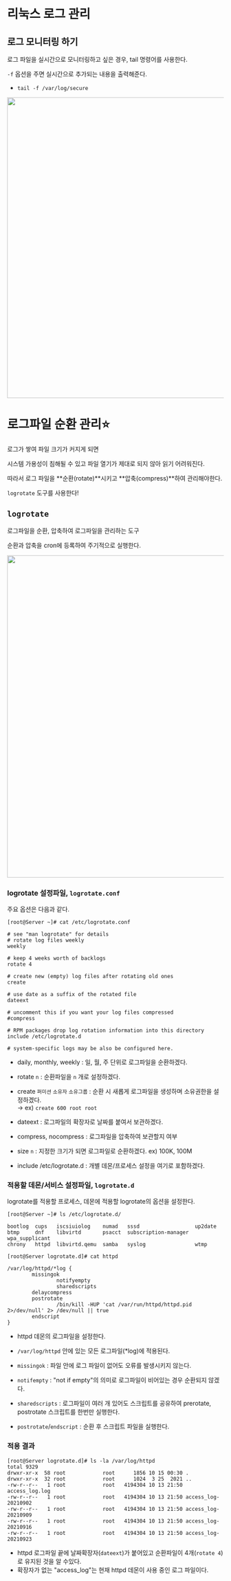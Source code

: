 # 리눅스 로그 관리
## 로그 모니터링 하기

로그 파일을 실시간으로 모니터링하고 싶은 경우, tail 명령어를 사용한다.

`-f` 옵션을 주면 실시간으로 추가되는 내용을 출력해준다.

- `tail -f /var/log/secure`

<p>
  <img src="https://github.com/triflingness/CSnCT-Study/blob/6dc12ad0e18e41958c2723265b824c426065e379/Linux/imgs/tail_logrotate_example.png" width="700">
</p>

# 로그파일 순환 관리⭐️

로그가 쌓여 파일 크기가 커지게 되면

시스템 가용성이 침해될 수 있고 파일 열기가 제대로 되지 않아 읽기 어려워진다.

따라서 로그 파일을 **순환(rotate)**시키고 **압축(compress)**하여 관리해야한다.

`logrotate` 도구를 사용한다!

## `logrotate`

로그파일을 순환, 압축하여 로그파일을 관리하는 도구

순환과 압축을 cron에 등록하여 주기적으로 실행한다.

<p>
  <img src="https://github.com/triflingness/CSnCT-Study/blob/6dc12ad0e18e41958c2723265b824c426065e379/Linux/imgs/logrotate_file.png" width="750">
</p>

### logrotate 설정파일, `logrotate.conf`

주요 옵션은 다음과 같다.

```
[root@Server ~]# cat /etc/logrotate.conf

# see "man logrotate" for details
# rotate log files weekly
weekly

# keep 4 weeks worth of backlogs
rotate 4

# create new (empty) log files after rotating old ones
create

# use date as a suffix of the rotated file
dateext

# uncomment this if you want your log files compressed
#compress

# RPM packages drop log rotation information into this directory
include /etc/logrotate.d

# system-specific logs may be also be configured here.
```

- daily, monthly, weekly : 일, 월, 주 단위로 로그파일을 순환하겠다.

- rotate `n` : 순환파일을  `n` 개로 설정하겠다.
- create `퍼미션` `소유자` `소유그룹` : 순환 시 새롭게 로그파일을 생성하며 소유권한을 설정하겠다.  
    → ex) `create 600 root root`
- dateext : 로그파일의 확장자로 날짜를 붙여서 보관하겠다.
- compress, nocompress : 로그파일을 압축하여 보관할지 여부
- size `n` : 지정한 크기가 되면 로그파일로 순환하겠다. ex) 100K, 100M
- include /etc/logrotate.d : 개별 데몬/프로세스 설정을 여기로 포함하겠다.

### 적용할 데몬/서비스 설정파일, `logrotate.d`

logrotate를 적용할 프로세스, 데몬에 적용할 logrotate의 옵션을 설정한다.

```
[root@Server ~]# ls /etc/logrotate.d/

bootlog  cups   iscsiuiolog    numad   sssd                  up2date
btmp     dnf    libvirtd       psacct  subscription-manager  wpa_supplicant
chrony   httpd  libvirtd.qemu  samba   syslog                wtmp

```

```
[root@Server logrotate.d]# cat httpd

/var/log/httpd/*log {
        missingok
				notifyempty
				sharedscripts
        delaycompress
        postrotate
				/bin/kill -HUP 'cat /var/run/httpd/httpd.pid 2>/dev/null' 2> /dev/null || true
        endscript
}
```

- httpd 데몬의 로그파일을 설정한다.
- `/var/log/httpd` 안에 있는 모든 로그파일(*log)에 적용된다.

- `missingok` : 파일 안에 로그 파일이 없어도 오류를 발생시키지 않는다.
- `notifempty` : "not if empty"의 의미로 로그파일이 비어있는 경우 순환되지 않겠다.
- `sharedscripts` : 로그파일이 여러 개 있어도 스크립트를 공유하여 prerotate, postrotate 스크립트를 한번만 실행한다.
- `postrotate`/`endscript` : 순환 후 스크립트 파일을 실행한다.

### 적용 결과

```
[root@Server logrotate.d]# ls -la /var/log/httpd
total 9329
drwxr-xr-x  58 root            root      1856 10 15 00:30 .
drwxr-xr-x  32 root            root      1024  3 25  2021 ..
-rw-r--r--   1 root            root   4194304 10 13 21:50 access_log.log
-rw-r--r--   1 root            root   4194304 10 13 21:50 access_log-20210902
-rw-r--r--   1 root            root   4194304 10 13 21:50 access_log-20210909
-rw-r--r--   1 root            root   4194304 10 13 21:50 access_log-20210916
-rw-r--r--   1 root            root   4194304 10 13 21:50 access_log-20210923
```

- httpd 로그파일 끝에 날짜확장자(`dateext`)가 붙어있고 순환파일이 4개(`rotate 4`)로 유지된 것을 알 수있다.
- 확장자가 없는 "access_log"는 현재 httpd 데몬이 사용 중인 로그 파일이다.
